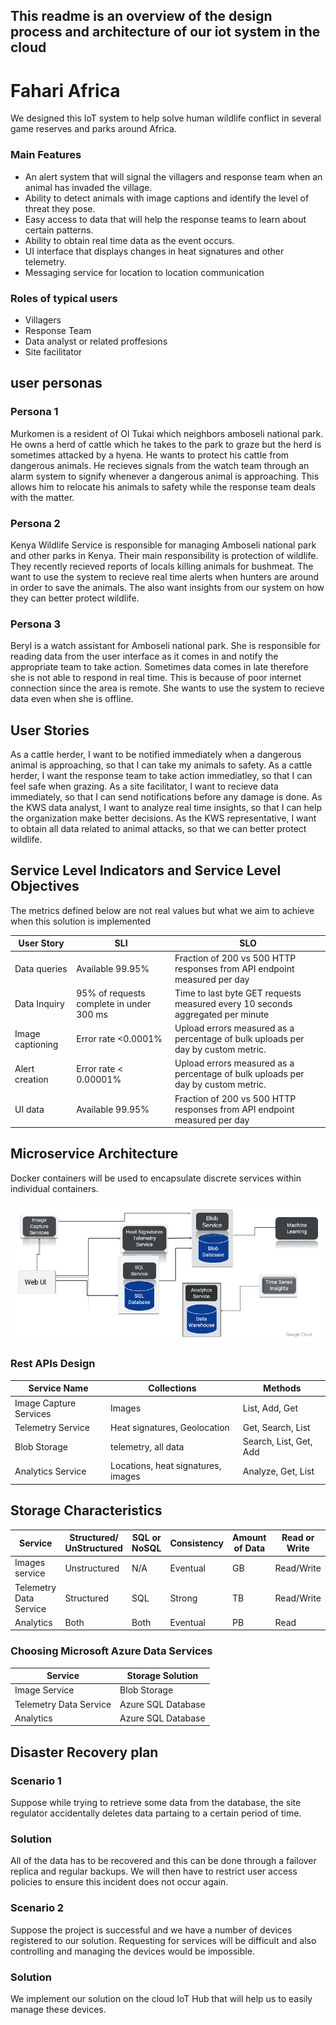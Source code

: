 ## This readme is an overview of the design process and architecture of our iot system in the cloud

# Fahari Africa
We designed this IoT system to help solve human wildlife conflict in several game reserves and parks around Africa.

### Main Features
- An alert system that will signal the villagers and response team when an animal has invaded the village.
- Ability to detect animals with image captions and identify the level of threat they pose.
- Easy access to data that will help the response teams to learn about certain patterns.
- Ability to obtain real time data as the event occurs.
- UI interface that displays changes in heat signatures and other telemetry.
- Messaging service for location to location communication

### Roles of typical users
- Villagers
- Response Team
- Data analyst or related proffesions
- Site facilitator

## user personas
### Persona 1
Murkomen is a resident of Ol Tukai which neighbors amboseli national park. He owns a herd of cattle which he takes to the park to graze but the herd is sometimes attacked by a hyena. He wants to protect his cattle from dangerous animals. He recieves signals from the watch team through an alarm system to signify whenever a dangerous animal is approaching. This allows him to relocate his animals to safety while the response team deals with the matter.

### Persona 2
Kenya Wildlife Service is responsible for managing Amboseli national park and other parks in Kenya. Their main responsibility is protection of wildlife. They recently recieved reports of locals killing animals for bushmeat. The want to use the system to recieve real time alerts when hunters are around in order to save the animals. The also want insights from our system on how they can better protect wildlife.

### Persona 3
Beryl is a watch assistant for Amboseli national park. She is responsible for reading data from the user interface as it comes in and notify the appropriate team to take action. Sometimes data comes in late therefore she is not able to respond in real time. This is because of poor internet connection since the area is remote. She wants to use the system to recieve data even when she is offline.

## User Stories

As a cattle herder, I want to be notified immediately when a dangerous animal is approaching, so that I can take my animals to safety.
As a cattle herder, I want the response team to take action immediatley, so that I can feel safe when grazing.
As a site facilitator, I want to recieve data immediately, so that I can send notifications before any damage is done.
As the KWS data analyst, I want to analyze real time insights, so that I can help the organization make better decisions.
As the KWS representative, I want to obtain all data related to animal attacks, so that we can better protect wildlife.

## Service Level Indicators and Service Level Objectives
The metrics defined below are not real values but what we aim to achieve when this solution is implemented 

| User Story        | SLI                       |SLO                                                                                           |
| -----------       | ----------------------- |----------------------------------------------------------------------------------------------  |
| Data queries      | Available 99.95%                         |   Fraction of 200 vs 500 HTTP responses from API endpoint measured per day    |
| Data Inquiry      | 95% of requests complete in under 300 ms |Time to last byte GET requests measured every 10 seconds aggregated per minute|
| Image captioning  | Error rate <0.0001% | Upload errors measured as a percentage of bulk uploads per day by custom metric. |
| Alert creation    | Error rate < 0.00001% | Upload errors measured as a percentage of bulk uploads per day by custom metric.|
| UI data           | Available 99.95%     |  Fraction of 200 vs 500 HTTP responses from API endpoint measured per day |


## Microservice Architecture
Docker containers will be used to encapsulate discrete services within individual containers.

![image info](/images/Miro.PNG)

### Rest APIs Design
|Service Name |  Collections | Methods   |
|-------------|--------------|-----------|
|Image Capture Services | Images | List, Add, Get |
|Telemetry Service | Heat signatures, Geolocation | Get, Search, List |
|Blob Storage | telemetry, all data | Search, List, Get, Add |
|Analytics Service | Locations, heat signatures, images | Analyze, Get, List|
## Storage Characteristics
| Service | Structured/ UnStructured| SQL or NoSQL | Consistency | Amount of Data | Read or Write|
|---------|-------------------------|--------------|-------------|----------------|------------|
|Images service| Unstructured |          N/A       | Eventual    | GB             | Read/Write |
|Telemetry Data Service  |  Structured |   SQL  | Strong | TB | Read/Write|
|Analytics |  Both | Both | Eventual |  PB | Read|


### Choosing Microsoft Azure Data Services
| Service           | Storage Solution    |
|-------------------|---------------------|
|Image Service      | Blob Storage        |
|Telemetry Data Service |  Azure SQL Database |
|Analytics              |  Azure SQL Database   |   

## Disaster Recovery plan
### Scenario 1
Suppose while trying to retrieve some data from the database, the site regulator accidentally deletes data partaing to a certain period of time.
### Solution 
All of the data has to be recovered and this can be done through a failover replica and regular backups. We will then have to restrict user access policies to ensure this incident does not occur again.

### Scenario 2
Suppose the project is successful and we have a number of devices registered to our solution. Requesting for services will be difficult and also controlling and managing the devices would be impossible.
### Solution 
We implement our solution on the cloud IoT Hub that will help us to easily manage these devices.

